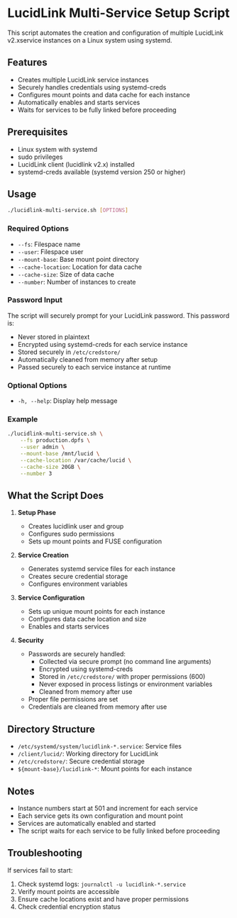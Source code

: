 # LucidLink Multi-Service Setup Script

This script automates the creation and configuration of multiple LucidLink v2.xservice instances on a Linux system using systemd.

## Features

- Creates multiple LucidLink service instances
- Securely handles credentials using systemd-creds
- Configures mount points and data cache for each instance
- Automatically enables and starts services
- Waits for services to be fully linked before proceeding

## Prerequisites

- Linux system with systemd
- sudo privileges
- LucidLink client (lucidlink v2.x) installed
- systemd-creds available (systemd version 250 or higher)

## Usage

```bash
./lucidlink-multi-service.sh [OPTIONS]
```

### Required Options

- `--fs`: Filespace name
- `--user`: Filespace user
- `--mount-base`: Base mount point directory
- `--cache-location`: Location for data cache
- `--cache-size`: Size of data cache
- `--number`: Number of instances to create

### Password Input

The script will securely prompt for your LucidLink password. This password is:
- Never stored in plaintext
- Encrypted using systemd-creds for each service instance
- Stored securely in `/etc/credstore/`
- Automatically cleaned from memory after setup
- Passed securely to each service instance at runtime

### Optional Options

- `-h, --help`: Display help message

### Example

```bash
./lucidlink-multi-service.sh \
    --fs production.dpfs \
    --user admin \
    --mount-base /mnt/lucid \
    --cache-location /var/cache/lucid \
    --cache-size 20GB \
    --number 3
```

## What the Script Does

1. **Setup Phase**
   - Creates lucidlink user and group
   - Configures sudo permissions
   - Sets up mount points and FUSE configuration

2. **Service Creation**
   - Generates systemd service files for each instance
   - Creates secure credential storage
   - Configures environment variables

3. **Service Configuration**
   - Sets up unique mount points for each instance
   - Configures data cache location and size
   - Enables and starts services

4. **Security**
   - Passwords are securely handled:
     - Collected via secure prompt (no command line arguments)
     - Encrypted using systemd-creds
     - Stored in `/etc/credstore/` with proper permissions (600)
     - Never exposed in process listings or environment variables
     - Cleaned from memory after use
   - Proper file permissions are set
   - Credentials are cleaned from memory after use

## Directory Structure

- `/etc/systemd/system/lucidlink-*.service`: Service files
- `/client/lucid/`: Working directory for LucidLink
- `/etc/credstore/`: Secure credential storage
- `${mount-base}/lucidlink-*`: Mount points for each instance

## Notes

- Instance numbers start at 501 and increment for each service
- Each service gets its own configuration and mount point
- Services are automatically enabled and started
- The script waits for each service to be fully linked before proceeding

## Troubleshooting

If services fail to start:
1. Check systemd logs: `journalctl -u lucidlink-*.service`
2. Verify mount points are accessible
3. Ensure cache locations exist and have proper permissions
4. Check credential encryption status
